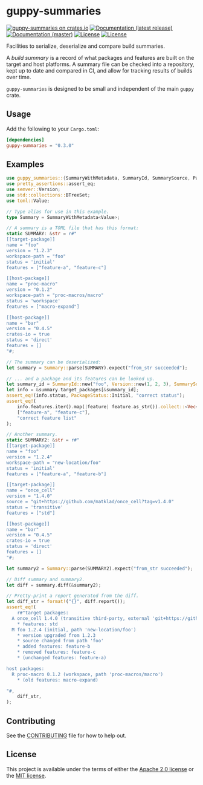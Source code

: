 # guppy-summaries

[![guppy-summaries on crates.io](https://img.shields.io/crates/v/guppy-summaries)](https://crates.io/crates/guppy-summaries) [![Documentation (latest release)](https://docs.rs/guppy-summaries/badge.svg)](https://docs.rs/guppy-summaries/) [![Documentation (master)](https://img.shields.io/badge/docs-master-brightgreen)](https://facebookincubator.github.io/cargo-guppy/rustdoc/guppy_summaries/) [![License](https://img.shields.io/badge/license-Apache-green.svg)](../LICENSE-APACHE) [![License](https://img.shields.io/badge/license-MIT-green.svg)](../LICENSE-MIT)

Facilities to serialize, deserialize and compare build summaries.

A *build summary* is a record of what packages and features are built on the target and host
platforms. A summary file can be checked into a repository, kept up to date and compared in CI,
and allow for tracking results of builds over time.

`guppy-summaries` is designed to be small and independent of the main `guppy` crate.

## Usage

Add the following to your `Cargo.toml`:

```toml
[dependencies]
guppy-summaries = "0.3.0"
```

## Examples

```rust
use guppy_summaries::{SummaryWithMetadata, SummaryId, SummarySource, PackageStatus};
use pretty_assertions::assert_eq;
use semver::Version;
use std::collections::BTreeSet;
use toml::Value;

// Type alias for use in this example.
type Summary = SummaryWithMetadata<Value>;

// A summary is a TOML file that has this format:
static SUMMARY: &str = r#"
[[target-package]]
name = "foo"
version = "1.2.3"
workspace-path = "foo"
status = 'initial'
features = ["feature-a", "feature-c"]

[[host-package]]
name = "proc-macro"
version = "0.1.2"
workspace-path = "proc-macros/macro"
status = 'workspace'
features = ["macro-expand"]

[[host-package]]
name = "bar"
version = "0.4.5"
crates-io = true
status = 'direct'
features = []
"#;

// The summary can be deserialized:
let summary = Summary::parse(SUMMARY).expect("from_str succeeded");

// ... and a package and its features can be looked up.
let summary_id = SummaryId::new("foo", Version::new(1, 2, 3), SummarySource::workspace("foo"));
let info = &summary.target_packages[&summary_id];
assert_eq!(info.status, PackageStatus::Initial, "correct status");
assert_eq!(
    info.features.iter().map(|feature| feature.as_str()).collect::<Vec<_>>(),
    ["feature-a", "feature-c"],
    "correct feature list"
);

// Another summary.
static SUMMARY2: &str = r#"
[[target-package]]
name = "foo"
version = "1.2.4"
workspace-path = "new-location/foo"
status = 'initial'
features = ["feature-a", "feature-b"]

[[target-package]]
name = "once_cell"
version = "1.4.0"
source = "git+https://github.com/matklad/once_cell?tag=v1.4.0"
status = 'transitive'
features = ["std"]

[[host-package]]
name = "bar"
version = "0.4.5"
crates-io = true
status = 'direct'
features = []
"#;

let summary2 = Summary::parse(SUMMARY2).expect("from_str succeeded");

// Diff summary and summary2.
let diff = summary.diff(&summary2);

// Pretty-print a report generated from the diff.
let diff_str = format!("{}", diff.report());
assert_eq!(
    r#"target packages:
  A once_cell 1.4.0 (transitive third-party, external 'git+https://github.com/matklad/once_cell?tag=v1.4.0')
    * features: std
  M foo 1.2.4 (initial, path 'new-location/foo')
    * version upgraded from 1.2.3
    * source changed from path 'foo'
    * added features: feature-b
    * removed features: feature-c
    * (unchanged features: feature-a)

host packages:
  R proc-macro 0.1.2 (workspace, path 'proc-macros/macro')
    * (old features: macro-expand)

"#,
    diff_str,
);
```

## Contributing

See the [CONTRIBUTING](../CONTRIBUTING.md) file for how to help out.

## License

This project is available under the terms of either the [Apache 2.0 license](../LICENSE-APACHE) or the [MIT
license](../LICENSE-MIT).

<!--
README.md is generated from README.tpl by cargo readme. To regenerate:

cargo install cargo-readme
cargo readme > README.md
-->
